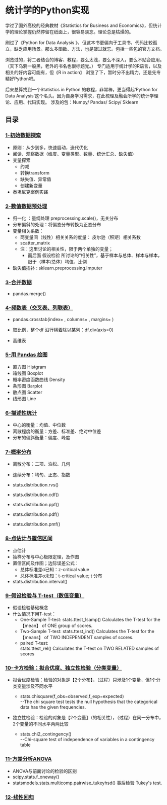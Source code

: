 # 统计学的Python实现
学过了国外高校的经典教材《Statistics for Business and Economics》，但统计学的理论掌握仍然停留在纸面上，很容易淡忘。理论总是枯燥的。

刷过了《Python for Data Analysis 》，但这本书更偏向于工具书，代码比较孤立，缺乏应用场景。那么多函数、方法，也是敲过就忘。包括一些包的官方文档。

浏览过的，将二者结合的博客、教程，要么太浅，要么不深入，要么不贴合应用。（天下乌鸦一般黑，老外的书名也很标题党。）
专门适用于统计学的R语言，以及相关的好内容可能有，但《R in action》 浏览了下，暂时分不出精力，还是先专精好Python吧。

后来总算找到一个Statistics in Python 的教程，非常棒，更当得起‘Python for Data Analysis’这个名头。因为自身学习需求，在此梳理及融会所学的统计学理论、应用、代码实现。
涉及的包：Numpy/ Pandas/ Scipy/ Sklearn

## 目录
### [1-初始数据探索](https://github.com/Zorro-Lin-7/Statistics-and-Data-Analysis-in-Python/blob/master/Statistics%20in%20Python/14-%E5%88%9D%E5%A7%8B%E6%95%B0%E6%8D%AE%E6%8E%A2%E7%B4%A2.ipynb)
* 原则：从少到多，快速启动，迭代优化
* 阅读、观察数据（维度、变量类型、数量、统计汇总、缺失值）
* 变量探索
    * 约减
    * 转换transform
    * 缺失值、异常值
    * 创建新变量
* 泰坦尼克案例实践

### [2-数值数据预处理](https://github.com/Zorro-Lin-7/Statistics-and-Data-Analysis-in-Python/blob/master/Statistics%20in%20Python/16-%20%E6%95%B0%E5%80%BC%E6%95%B0%E6%8D%AE%E9%A2%84%E5%A4%84%E7%90%86.ipynb)
* 归一化 ：量纲处理 preprocessing.scale()，无关分布
* 分布偏斜的处理：将偏态分布转换为正态分布
* 变量相关系数：
    * 两变量间（线性）相关关系的度量： 皮尔逊（积矩）相关系数
    * scatter_matrix
    * 注：这里讨论的相关性，限于两个单独的变量；
        * 而后面 假设检验 所讨论的“相关性”，基于样本与总体、样本与样本，限于（样本/总体）均值、比例
* 缺失值插补 : sklearn.preprocessing.Imputer

### [3-合并数据](https://github.com/Zorro-Lin-7/Statistics-and-Data-Analysis-in-Python/blob/master/Statistics%20in%20Python/18-Mering%20Data%20%E5%90%88%E5%B9%B6%E6%95%B0%E6%8D%AE.ipynb)
* pandas.merge()

### [4-频数表（交叉表、列联表）](https://github.com/Zorro-Lin-7/Statistics-and-Data-Analysis-in-Python/blob/master/Statistics%20in%20Python/19-%E9%A2%91%E6%95%B0%E8%A1%A8%EF%BC%88%E4%BA%A4%E5%8F%89%E8%A1%A8%E3%80%81%E5%88%97%E8%81%94%E8%A1%A8%EF%BC%89.ipynb)
* pandas.crosstab(index= ,
                columns= ,
                     margins= )

* 取比例，整个df 沿行横着除以某列：df.div(axis=0)
* 高维表

### [5-用 Pandas 绘图](https://github.com/Zorro-Lin-7/Statistics-and-Data-Analysis-in-Python/blob/master/Statistics%20in%20Python/20-%E7%94%A8%20Pandas%20%E7%BB%98%E5%9B%BE.ipynb)
* 直方图 Histgram
* 箱线图 Boxplot
* 概率密度函数曲线 Density
* 条形图 Barplot
* 散点图 Scatter
* 线形图 Line

### [6-描述性统计](https://github.com/Zorro-Lin-7/Statistics-and-Data-Analysis-in-Python/blob/master/Statistics%20in%20Python/21-%E6%8F%8F%E8%BF%B0%E6%80%A7%E7%BB%9F%E8%AE%A1.ipynb)
* 中心的衡量：均值、中位数
* 离散程度的衡量：方差、标准差、绝对中位差
* 分布的偏斜衡量：偏度、峰度

### [7-概率分布](https://github.com/Zorro-Lin-7/Statistics-and-Data-Analysis-in-Python/blob/master/Statistics%20in%20Python/22-%E6%A6%82%E7%8E%87%E5%88%86%E5%B8%83.ipynb)
* 离散分布：二项、泊松、几何
* 连续分布：均匀、正态、指数

*  stats.distribution.rvs()
*  stats.distribution.cdf()
*  stats.distribution.ppf()
*  stats.distribution.pdf()
*  stats.distribution.pmf()

### [8-点估计与置信区间](https://github.com/Zorro-Lin-7/Statistics-and-Data-Analysis-in-Python/blob/master/Statistics%20in%20Python/23-%E7%82%B9%E4%BC%B0%E8%AE%A1%E4%B8%8E%E5%8C%BA%E9%97%B4%E4%BC%B0%E8%AE%A1.ipynb)
* 点估计
* 抽样分布与中心极限定理，及作图
* 置信区间及作图；边际误差公式：
    * 总体标准差σ已知：z-critical value
    * 总体标准差σ未知：t-critical value; t 分布
* stats.distribution.interval()

### [9-假设检验与 T-test（数值变量）](https://github.com/Zorro-Lin-7/Statistics-and-Data-Analysis-in-Python/blob/master/Statistics%20in%20Python/24-%E5%81%87%E8%AE%BE%E6%A3%80%E9%AA%8C%20%E5%92%8C%20T-test%EF%BC%88%E6%95%B0%E5%80%BC%E5%8F%98%E9%87%8F%EF%BC%89.ipynb)
* 假设检验基础概念
* 什么情况下用T-test：
    * One-Sample T-test:
            stats.ttest_1samp() Calculates the T-test for the 【mean】 of ONE group of scores.
    * Two-Sample T-test:
            stats.ttest_ind()  Calculates the T-test for the 【means】 of TWO INDEPENDENT samples of scores.  
    *  paired T-test:     
            stats.ttest_rel()  Calculates the T-test on TWO RELATED samples of scores

### [10-卡方检验：拟合优度、独立性检验（分类变量）](https://github.com/Zorro-Lin-7/Statistics-and-Data-Analysis-in-Python/blob/master/Statistics%20in%20Python/25-%E5%8D%A1%E6%96%B9%E6%A3%80%E9%AA%8C%EF%BC%9A%E6%8B%9F%E5%90%88%E4%BC%98%E5%BA%A6%E3%80%81%E7%8B%AC%E7%AB%8B%E6%80%A7%E6%A3%80%E9%AA%8C%EF%BC%88%E5%88%86%E7%B1%BB%E5%8F%98%E9%87%8F%EF%BC%89.ipynb)
* 拟合优度检验：检验的对象是【2个分布】，（过程）只涉及1个变量，但1个分类变量涉及不同水平
    * stats.chisquare(f_obs=observed,f_exp=expected)   
        --The chi square test tests the null hypothesis that the categorical data has the given frequencies.
                    
* 独立性检验：检验的对象是【2个变量】（的相关性），（过程）在同一分布中，2个变量的不同水平两两比较
    * stats.chi2_contingency()      
        --Chi-square test of independence of variables in a contingency table

### [11-方差分析ANOVA](https://github.com/Zorro-Lin-7/Statistics-and-Data-Analysis-in-Python/blob/master/Statistics%20in%20Python/26-%20%E6%96%B9%E5%B7%AE%E5%88%86%E6%9E%90.ipynb)
* ANOVA与前面讨论的检验的区别
* scipy.stats.f_oneway()         
* statsmodels.stats.multicomp.pairwise_tukeyhsd()   事后检验 Tukey's test.

### [12-线性回归](https://github.com/Zorro-Lin-7/Statistics-and-Data-Analysis-in-Python/blob/master/Statistics%20in%20Python/27-%E7%BA%BF%E6%80%A7%E5%9B%9E%E5%BD%92.ipynb)
